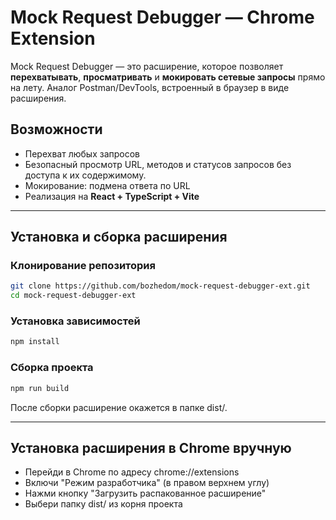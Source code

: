 # Mock Request Debugger — Chrome Extension

Mock Request Debugger — это расширение, которое позволяет **перехватывать**, **просматривать** и **мокировать сетевые запросы** прямо на лету. Аналог Postman/DevTools, встроенный в браузер в виде расширения.

## Возможности

- Перехват любых запросов
- Безопасный просмотр URL, методов и статусов запросов без доступа к их содержимому.
- Мокирование: подмена ответа по URL
- Реализация на **React + TypeScript + Vite**

---

## Установка и сборка расширения

### Клонирование репозитория

```bash
git clone https://github.com/bozhedom/mock-request-debugger-ext.git
cd mock-request-debugger-ext
```

### Установка зависимостей

```bash
npm install
```

### Сборка проекта

```bash
npm run build
```

После сборки расширение окажется в папке dist/.

---

## Установка расширения в Chrome вручную

- Перейди в Chrome по адресу chrome://extensions
- Включи "Режим разработчика" (в правом верхнем углу)
- Нажми кнопку "Загрузить распакованное расширение"
- Выбери папку dist/ из корня проекта

